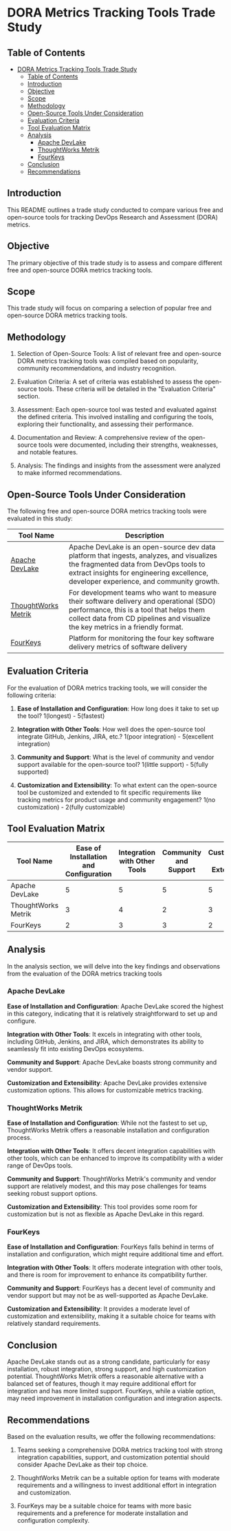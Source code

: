 # DORA Metrics Tracking Tools Trade Study

## Table of Contents

- [DORA Metrics Tracking Tools Trade Study](#dora-metrics-tracking-tools-trade-study)
  - [Table of Contents](#table-of-contents)
  - [Introduction](#introduction)
  - [Objective](#objective)
  - [Scope](#scope)
  - [Methodology](#methodology)
  - [Open-Source Tools Under Consideration](#open-source-tools-under-consideration)
  - [Evaluation Criteria](#evaluation-criteria)
  - [Tool Evaluation Matrix](#tool-evaluation-matrix)
  - [Analysis](#analysis)
    - [Apache DevLake](#apache-devlake)
    - [ThoughtWorks Metrik](#thoughtworks-metrik)
    - [FourKeys](#fourkeys)
  - [Conclusion](#conclusion)
  - [Recommendations](#recommendations)

## Introduction

This README outlines a trade study conducted to compare various free and open-source tools for tracking DevOps Research and Assessment (DORA) metrics.

## Objective

The primary objective of this trade study is to assess and compare different free and open-source DORA metrics tracking tools.

## Scope

This trade study will focus on comparing a selection of popular free and open-source DORA metrics tracking tools.

## Methodology

1. Selection of Open-Source Tools: A list of relevant free and open-source DORA metrics tracking tools was compiled based on popularity, community recommendations, and industry recognition.

2. Evaluation Criteria: A set of criteria was established to assess the open-source tools. These criteria will be detailed in the "Evaluation Criteria" section.

3. Assessment: Each open-source tool was tested and evaluated against the defined criteria. This involved installing and configuring the tools, exploring their functionality, and assessing their performance.

4. Documentation and Review: A comprehensive review of the open-source tools were documented, including their strengths, weaknesses, and notable features.

5. Analysis: The findings and insights from the assessment were analyzed to make informed recommendations.

## Open-Source Tools Under Consideration

The following free and open-source DORA metrics tracking tools were evaluated in this study:

| Tool Name                                                     | Description                                                                                                                                                                                                                 |
| ------------------------------------------------------------- | --------------------------------------------------------------------------------------------------------------------------------------------------------------------------------------------------------------------------- |
| [Apache DevLake](https://github.com/apache/incubator-devlake) | Apache DevLake is an open-source dev data platform that ingests, analyzes, and visualizes the fragmented data from DevOps tools to extract insights for engineering excellence, developer experience, and community growth. |
| [ThoughtWorks Metrik](https://github.com/thoughtworks/metrik) | For development teams who want to measure their software delivery and operational (SDO) performance, this is a tool that helps them collect data from CD pipelines and visualize the key metrics in a friendly format.      |
| [FourKeys](https://github.com/dora-team/fourkeys)             | Platform for monitoring the four key software delivery metrics of software delivery                                                                                                                                         |

## Evaluation Criteria

For the evaluation of DORA metrics tracking tools, we will consider the following criteria:

1. **Ease of Installation and Configuration**: How long does it take to set up the tool? 1(longest) - 5(fastest)

2. **Integration with Other Tools**: How well does the open-source tool integrate GitHub, Jenkins, JIRA, etc.? 1(poor integration) - 5(excellent integration)

3. **Community and Support**: What is the level of community and vendor support available for the open-source tool? 1(little support) - 5(fully supported)

4. **Customization and Extensibility**: To what extent can the open-source tool be customized and extended to fit specific requirements like tracking metrics for product usage and community engagement? 1(no customization) - 2(fully customizable)

## Tool Evaluation Matrix

| Tool Name           | Ease of Installation and Configuration | Integration with Other Tools | Community and Support | Customization and Extensibility | Total Score |
| ------------------- | -------------------------------------- | ---------------------------- | --------------------- | ------------------------------- | ----------- |
| Apache DevLake      | 5                                      | 5                            | 5                     | 5                               | 20          |
| ThoughtWorks Metrik | 3                                      | 4                            | 2                     | 3                               | 12          |
| FourKeys            | 2                                      | 3                            | 3                     | 2                               | 10          |

## Analysis

In the analysis section, we will delve into the key findings and observations from the evaluation of the DORA metrics tracking tools

### Apache DevLake

**Ease of Installation and Configuration**: Apache DevLake scored the highest in this category, indicating that it is relatively straightforward to set up and configure.

**Integration with Other Tools**: It excels in integrating with other tools, including GitHub, Jenkins, and JIRA, which demonstrates its ability to seamlessly fit into existing DevOps ecosystems.

**Community and Support**: Apache DevLake boasts strong community and vendor support.

**Customization and Extensibility**: Apache DevLake provides extensive customization options. This allows for customizable metrics tracking.

### ThoughtWorks Metrik

**Ease of Installation and Configuration**: While not the fastest to set up, ThoughtWorks Metrik offers a reasonable installation and configuration process.

**Integration with Other Tools**: It offers decent integration capabilities with other tools, which can be enhanced to improve its compatibility with a wider range of DevOps tools.

**Community and Support**: ThoughtWorks Metrik's community and vendor support are relatively modest, and this may pose challenges for teams seeking robust support options.

**Customization and Extensibility**: This tool provides some room for customization but is not as flexible as Apache DevLake in this regard.

### FourKeys

**Ease of Installation and Configuration**: FourKeys falls behind in terms of installation and configuration, which might require additional time and effort.

**Integration with Other Tools**: It offers moderate integration with other tools, and there is room for improvement to enhance its compatibility further.

**Community and Support**: FourKeys has a decent level of community and vendor support but may not be as well-supported as Apache DevLake.

**Customization and Extensibility**: It provides a moderate level of customization and extensibility, making it a suitable choice for teams with relatively standard requirements.

## Conclusion

Apache DevLake stands out as a strong candidate, particularly for easy installation, robust integration, strong support, and high customization potential. ThoughtWorks Metrik offers a reasonable alternative with a balanced set of features, though it may require additional effort for integration and has more limited support. FourKeys, while a viable option, may need improvement in installation configuration and integration aspects.

## Recommendations

Based on the evaluation results, we offer the following recommendations:

1. Teams seeking a comprehensive DORA metrics tracking tool with strong integration capabilities, support, and customization potential should consider Apache DevLake as their top choice.

2. ThoughtWorks Metrik can be a suitable option for teams with moderate requirements and a willingness to invest additional effort in integration and customization.

3. FourKeys may be a suitable choice for teams with more basic requirements and a preference for moderate installation and configuration complexity.
